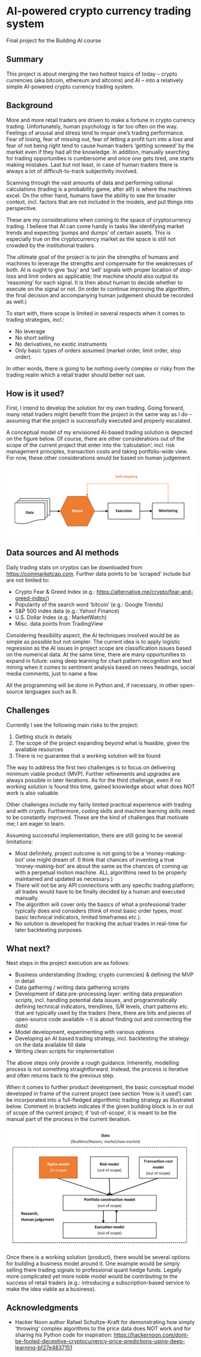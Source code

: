 # AI-powered crypto currency trading system

Final project for the Building AI course

## Summary

This project is about merging the two hottest topics of today – crypto currencies (aka bitcoin, ethereum and altcoins) and AI – into a relatively simple AI-powered crypto currency trading system.


## Background

More and more retail traders are driven to make a fortune in crypto currency trading. Unfortunately, human psychology is far too often on the way. Feelings of arousal and stress tend to impair one’s trading performance. Fear of losing, fear of missing out, fear of letting a profit turn into a loss and fear of not being right tend to cause human traders ‘getting screwed’ by the market even if they had all the knowledge. In addition, manually searching for trading opportunities is cumbersome and once one gets tired, one starts making mistakes. Last but not least, in case of human traders there is always a lot of difficult-to-track subjectivity involved.

Scanning through the vast amounts of data and performing rational calculations (trading is a probability game, after all!) is where the machines excel. On the other hand, humans have the ability to see the broader context, incl. factors that are not included in the models, and put things into perspective. 

These are my considerations when coming to the space of cryptocurrency trading. I believe that AI can come handy in tasks like identifying market trends and expecting ‘pumps and dumps’ of certain assets. This is especially true on the cryptocurrency market as the space is still not crowded by the institutional traders.

The ultimate goal of the project is to join the strengths of humans and machines to leverage the strengths and compensate for the weaknesses of both. AI is ought to give ‘buy’ and ‘sell’ signals with proper location of stop-loss and limit orders as applicable; the machine should also output its ‘reasoning’ for each signal. It is then about human to decide whether to execute on the signal or not. (In order to continue improving the algorithm, the final decision and accompanying human judgement should be recorded as well.)

To start with, there scope is limited in several respects when it comes to trading strategies, incl.:
* No leverage
* No short selling
* No derivatives, no exotic instruments
* Only basic types of orders assumed (market order, limit order, stop order).

In other words, there is going to be nothing overly complex or risky from the trading realm which a retail trader should better not use.


## How is it used?

First, I intend to develop the solution for my own trading. Going forward, many retail traders might benefit from the project in the same way as I do – assuming that the project is successfully executed and properly escalated.

A conceptual model of my envisioned AI-based trading solution is depicted on the figure below. Of course, there are other considerations out of the scope of the current project that enter into the ‘calculation’, incl. risk management principles, transaction costs and taking portfolio-wide view. For now, these other considerations would be based on human judgement.

![trading-system-basic](https://github.com/krohts/building-AI-project/blob/main/AI-empowered-trading-system-basic.png)


## Data sources and AI methods

Daily trading stats on cryptos can be downloaded from https://coinmarketcap.com. Further data points to be ‘scraped’ include but are not limited to:
* Crypto Fear & Greed Index (e.g.: https://alternative.me/crypto/fear-and-greed-index/)
* Popularity of the search word ‘bitcoin’ (e.g.: Google Trends)
* S&P 500 index data (e.g.: Yahoo! Finance)
* U.S. Dollar Index (e.g.: MarketWatch)
* Misc. data points from TradingView

Considering feasibility aspect, the AI techniques involved would be as simple as possible but not simpler. The current idea is to apply logistic regression as the AI issues in project scope are classification issues based on the numerical data. At the same time, there are many opportunities to expand in future: using deep learning for chart pattern recognition and text mining when it comes to sentiment analysis based on news headings, social media comments, just to name a few.

All the programming will be done in Python and, if necessary, in other open-source languages such as R.


## Challenges

Currently I see the following main risks to the project:
<ol>
<li> Getting stuck in details </li>
<li> The scope of the project expanding beyond what is feasible, given the available resources </li>
<li> There is no guarantee that a working solution will be found </li>
</ol> 

The way to address the first two challenges is to focus on delivering minimum viable product (MVP). Further refinements and upgrades are always possible in later iterations. As for the third challenge, even if no working solution is found this time, gained knowledge about what does NOT work is also valuable.

Other challenges include my fairly limited practical experience with trading and with crypto. Furthermore, coding skills and machine learning skills need to be constantly improved. These are the kind of challenges that motivate me; I am eager to learn.

Assuming successful implementation, there are still going to be several limitations:
* Most definitely, project outcome is not going to be a ‘money-making-bot’ one might dream of. (I think that chances of inventing a true ‘money-making-bot’ are about the same as the chances of coming up with a perpetual motion machine. ALL algorithms need to be properly maintained and updated as necessary.) 
* There will not be any API connections with any specific trading platform; all trades would have to be finally decided by a human and executed manually.
* The algorithm will cover only the basics of what a professional trader typically does and considers (think of most basic order types, most basic technical indicators, limited timeframes etc.).
* No solution is developed for tracking the actual trades in real-time for later backtesting purposes.


## What next?

Next steps in the project execution are as follows:
* Business understanding (trading; crypto currencies) & defining the MVP in detail
* Data gathering / writing data gathering scripts
* Development of data pre-processing layer: writing data preparation scripts, incl. handling potential data issues, and programmatically defining technical indicators, trendlines, S/R levels, chart patterns etc. that are typically used by the traders (here, there are bits and pieces of open-source code available – it is about finding out and connecting the dots)
* Model development, experimenting with various options
* Developing an AI based trading strategy, incl. backtesting the strategy on the data available till date
* Writing clean scripts for implementation

The above steps only provide a rough guidance. Inherently, modelling process is not something straightforward. Instead, the process is iterative and often returns back to the previous step. 

When it comes to further product development, the basic conceptual model developed in frame of the current project (see section ‘How is it used’) can be incorporated into a full-fledged algorithmic trading strategy as illustrated below. Comment in brackets indicates if the given building block is in or out of scope of the current project; if ‘out-of-scope’, it is meant to be the manual part of the process in the current iteration.

![trading-system-full](https://github.com/krohts/building-AI-project/blob/main/AI-empowered-trading-system-full.png)
Once there is a working solution (product), there would be several options for building a business model around it. One example would be simply selling there trading signals to professional quant hedge funds. Legally more complicated yet more noble model would be contributing to the success of retail traders (e.g.: introducing a subscription-based service to make the idea viable as a business).


## Acknowledgments

* Hacker Noon author Rafael Schultze-Kraft for demonstrating how simply ‘throwing’ complex algorithms to the price data does NOT work and for sharing his Python code for inspiration: https://hackernoon.com/dont-be-fooled-deceptive-cryptocurrency-price-predictions-using-deep-learning-bf27e4837151 
